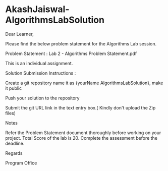 # AkashJaiswal-AlgorithmsLabSolution
Dear Learner, 


Please find the below problem statement for the Algorithms Lab session.


Problem Statement : Lab 2 - Algorithms Problem Statement.pdf


This is an individual assignment. 

 
Solution Submission Instructions :

Create a git repository name it as {yourName AlgorithmsLabSolution}, make it public

Push your solution to the repository

Submit the git URL link in the text entry box.( Kindly don't upload the Zip files)

 
Notes

Refer the Problem Statement document thoroughly before working on your project. 
Total Score of the lab is 20.
Complete the assessment before the deadline.
 


Regards

Program Office
